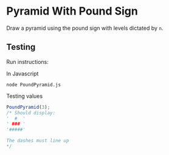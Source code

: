 # **Pyramid With Pound Sign**

Draw a pyramid using the pound sign with levels dictated by `n`.

## **Testing**

Run instructions:

In Javascript
```
node PoundPyramid.js
```

Testing values
```js
PoundPyramid(3);
/* Should display:
'  #  '
' ### '
'#####'

The dashes must line up
*/
```